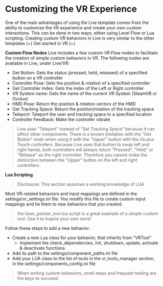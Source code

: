 # Customizing the VR Experience

One of the main advantages of using the Live template comes from the ability to customize the VR experience and create your own custom interactions. This can be done in two ways, either using Level Flow or Lua scripting. Creating custom VR behaviors in Live is very similar to the other templates (~{ Get started in VR }~)

**Custom Flow Nodes** 
Live includes a few custom VR Flow nodes to facilitate the creation of simple custom behaviors in VR. The following nodes are available in Live, under Live/VR:

- Get Button: Gets the status (pressed, held, released) of a specified button on a VR controller
- Controller Pose: Gets the position & rotation of a specified controller
- Get Controller Index: Gets the index of the Left or Right controller
- VR System name: Gets the name of the current VR System (SteamVR or Oculus)
- HMD Pose: Return the position & rotation vectors of the HMD
- Get Tracking Space: Return the position/rotation of the tracking space
- Teleport: Teleport the user and tracking space to a specified location
- Controller Feedback: Make the controller vibrate

> Live uses "Teleport" instead of "Set Tracking Space" because it can affect other components.
> There is a known limitation with the "Get Button" node when using it with the "Upper" button with the Oculus Touch controllers. Because Live uses that button to swap left and right hands, both controllers will always return "Pressed", "Held" or "Release" as the right controller. Therefore you cannot make the distinction between the "Upper" button on the left and right controllers.

**Lua Scripting** 

> Disclosure: This section assumes a working knowledge of LUA

Most VR-related behaviors and input mappings are defined in the settings/vr_settings.ini file. You modify this file to create custom input mappings and tie them to new behaviors that you created.

> the laser_pointer_tool.lua script is a great example of a simple custom tool. Use it to inspire your own work!

Follow these steps to add a new behavior:
- Create a new Lua class for your behavior, that inherits from "VRTool"
    - Implement the check_dependencies, init, shutdown, update, activate & deactivate functions
- Add its path to the settings/component_paths.ini file
- Add your LUA class to the list of tools in the vr_tools_manager section, in the settings/components_config.ini file

> When writing custom behaviors, small steps and frequent testing are the keys to success!